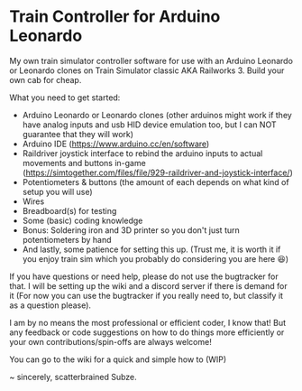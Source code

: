 # Train Controller for Arduino Leonardo
My own train simulator controller software for use with an Arduino Leonardo or Leonardo clones on Train Simulator classic AKA Railworks 3. Build your own cab for cheap.

What you need to get started:
- Arduino Leonardo or Leonardo clones (other arduinos might work if they have analog inputs and usb HID device emulation too, but I can NOT guarantee that they will work)
- Arduino IDE (https://www.arduino.cc/en/software)
- Raildriver joystick interface to rebind the arduino inputs to actual movements and buttons in-game (https://simtogether.com/files/file/929-raildriver-and-joystick-interface/)
- Potentiometers & buttons (the amount of each depends on what kind of setup you will use)
- Wires
- Breadboard(s) for testing
- Some (basic) coding knowledge
- Bonus: Soldering iron and 3D printer so you don't just turn potentiometers by hand
- And lastly, some patience for setting this up. (Trust me, it is worth it if you enjoy train sim which you probably do considering you are here 😆)

If you have questions or need help, please do not use the bugtracker for that. I will be setting up the wiki and a discord server if there is demand for it (For now you can use the bugtracker if you really need to, but classify it as a question please).

I am by no means the most professional or efficient coder, I know that! But any feedback or code suggestions on how to do things more efficiently or your own contributions/spin-offs are always welcome!

You can go to the wiki for a quick and simple how to (WIP)


~ sincerely, scatterbrained Subze.
